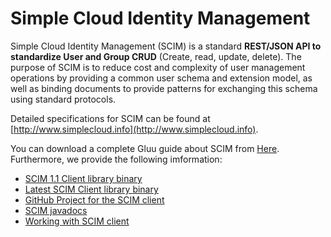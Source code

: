 # Simple Cloud Identity Management

Simple Cloud Identity Management (SCIM) is a standard **REST/JSON API to
standardize User and Group CRUD** (Create, read, update, delete). The
purpose of SCIM is to reduce cost and complexity of user management
operations by providing a common user schema and extension model, as
well as binding documents to provide patterns for exchanging this schema
using standard protocols.

Detailed specifications for SCIM can be found at
[http://www.simplecloud.info](http://www.simplecloud.info).

You can download a complete Gluu guide about SCIM from
[Here](https://github.com/GluuFederation/SCIM-Client/tree/master/doc/pdf).
Furthermore, we provide the following imformation:

- [SCIM 1.1 Client library binary](http://ox.gluu.org/maven/gluu/scim/client/SCIM-Client/1.1.0.Final/)
- [Latest SCIM Client library binary](http://ox.gluu.org/maven/gluu/scim/client/SCIM-Client/2.3.4.Final/)
- [GitHub Project for the SCIM client](https://github.com/GluuFederation/SCIM-Client)
- [SCIM javadocs](http://ox.gluu.org/scim-javadocs)
- [Working with SCIM client](./using-scim.md)
